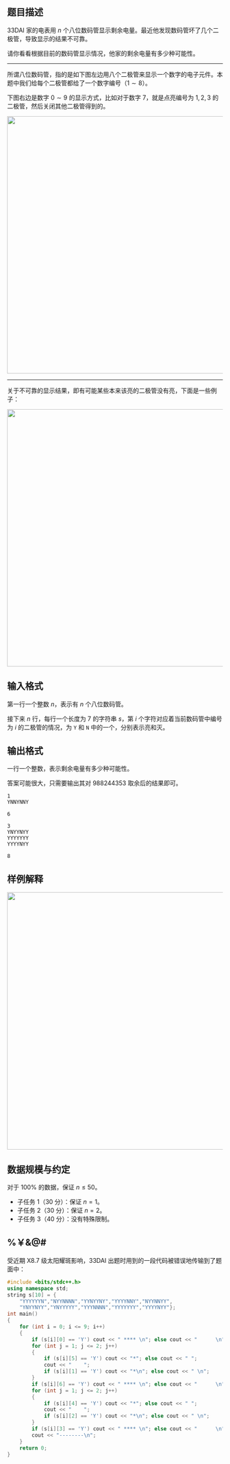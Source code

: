 ## 题目描述

33DAI 家的电表用 $n$ 个八位数码管显示剩余电量。最近他发现数码管坏了几个二极管，导致显示的结果不可靠。

请你看看根据目前的数码管显示情况，他家的剩余电量有多少种可能性。

---

所谓八位数码管，指的是如下图左边用八个二极管来显示一个数字的电子元件。本题中我们给每个二极管都给了一个数字编号（$1\sim 8$）。

下图右边是数字 $0\sim 9$ 的显示方式，比如对于数字 $7$，就是点亮编号为 $1,2,3$ 的二极管，然后关闭其他二极管得到的。

<img src="file://zealxM4Mog4fkoXjLGNOB.png" width=600 />

---

关于不可靠的显示结果，即有可能某些本来该亮的二极管没有亮，下面是一些例子：

<img src="file://-guzeNO3GXj1TU1rKlCUt.png" width=600 />

## 输入格式

第一行一个整数 $n$，表示有 $n$ 个八位数码管。

接下来 $n$ 行，每行一个长度为 $7$ 的字符串 $s$，第 $i$ 个字符对应着当前数码管中编号为 $i$ 的二极管的情况，为 `Y` 和 `N` 中的一个，分别表示亮和灭。

## 输出格式

一行一个整数，表示剩余电量有多少种可能性。

答案可能很大，只需要输出其对 $988244353$ 取余后的结果即可。

```input1
1
YNNYNNY
```

```output1
6
```

```input2
3
YNYYNYY
YYYYYYY
YYYYNYY
```

```output2
8
```

## 样例解释

<img src="file://pTmXI7I597230Xy_zlU_h.png" width=600 />

## 数据规模与约定

对于 $100\%$ 的数据，保证 $n\le 50$。

- 子任务 1（30 分）：保证 $n=1$。
- 子任务 2（30 分）：保证 $n=2$。
- 子任务 3（40 分）：没有特殊限制。

## %￥&@#

受近期 X8.7 级太阳耀斑影响，33DAI 出题时用到的一段代码被错误地传输到了题面中：

```cpp
#include <bits/stdc++.h>
using namespace std;
string s[10] = {
    "YYYYYYN","NYYNNNN","YYNYYNY","YYYYNNY","NYYNNYY",
    "YNYYNYY","YNYYYYY","YYYNNNN","YYYYYYY","YYYYNYY"};
int main()
{
    for (int i = 0; i <= 9; i++)
    {
        if (s[i][0] == 'Y') cout << " **** \n"; else cout << "      \n";
        for (int j = 1; j <= 2; j++)
        {
            if (s[i][5] == 'Y') cout << "*"; else cout << " ";
            cout << "    ";
            if (s[i][1] == 'Y') cout << "*\n"; else cout << " \n";
        }
        if (s[i][6] == 'Y') cout << " **** \n"; else cout << "      \n";
        for (int j = 1; j <= 2; j++)
        {
            if (s[i][4] == 'Y') cout << "*"; else cout << " ";
            cout << "    ";
            if (s[i][2] == 'Y') cout << "*\n"; else cout << " \n";
        }
        if (s[i][3] == 'Y') cout << " **** \n"; else cout << "      \n";
        cout << "--------\n";
    }
    return 0;
}
```
